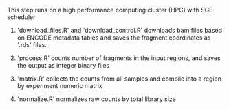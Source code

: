 This step runs on a high performance computing cluster (HPC) with SGE scheduler

1. 'download_files.R' and 'download_control.R' downloads bam files based on ENCODE metadata tables and saves the fragment coordinates as '.rds' files.

2. 'process.R' counts number of fragments in the input regions, and saves the output as integer binary files

3. 'matrix.R' collects the counts from all samples and compile into a region by experiment numeric matrix

4. 'normalize.R' normalizes raw counts by total library size


